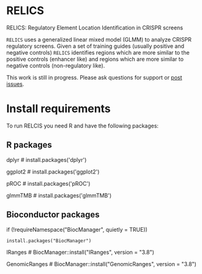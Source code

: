 # RELICS
RELICS: Regulatory Element Location Identification  in CRISPR screens

`RELICS` uses a generalized linear mixed model (GLMM) to analyze CRISPR regulatory screens. Given a set of training guides (usually positive and negative controls) `RELICS` identifies regions which are more similar to the positive controls (enhancer like) and regions which are more similar to negative controls (non-regulatory like).

This work is still in progress. Please ask questions for support or [post issues](https://github.com/patfiaux/RELICS/issues).


# Install requirements
To run RELCIS you need R and have the following packages:
## R packages
dplyr # install.packages('dplyr')

ggplot2 # install.packages('ggplot2')

pROC # install.packages('pROC')

glmmTMB # install.packages('glmmTMB')

## Bioconductor packages
if (!requireNamespace("BiocManager", quietly = TRUE))

    install.packages("BiocManager")
    
IRanges # BiocManager::install("IRanges", version = "3.8")

GenomicRanges # BiocManager::install("GenomicRanges", version = "3.8")


